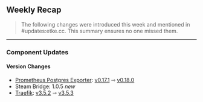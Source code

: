 ## Weekly Recap

> The following changes were introduced this week and mentioned in #updates:etke.cc. This summary ensures no one missed them.

---

### Component Updates

#### Version Changes

* [Prometheus Postgres Exporter](https://github.com/prometheus-community/postgres_exporter): [v0.17.1](https://github.com/prometheus-community/postgres_exporter/releases/tag/v0.17.1) ⇾ [v0.18.0](https://github.com/prometheus-community/postgres_exporter/releases/tag/v0.18.0)
* Steam Bridge: 1.0.5 _new_
* [Traefik](https://github.com/traefik/traefik): [v3.5.2](https://github.com/traefik/traefik/releases/tag/v3.5.2) ⇾ [v3.5.3](https://github.com/traefik/traefik/releases/tag/v3.5.3)
